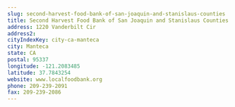 ```yaml
---
slug: second-harvest-food-bank-of-san-joaquin-and-stanislaus-counties
title: Second Harvest Food Bank of San Joaquin and Stanislaus Counties
address: 1220 Vanderbilt Cir
address2: 
cityIndexKey: city-ca-manteca
city: Manteca
state: CA
postal: 95337
longitude: -121.2083485
latitude: 37.7843254
website: www.localfoodbank.org
phone: 209-239-2091
fax: 209-239-2086
---
```

